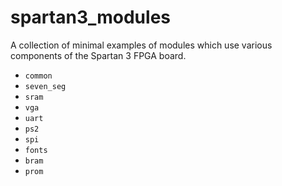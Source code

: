 # spartan3_modules
A collection of minimal examples of modules which use various components of the Spartan 3 FPGA board.

- `common`
- `seven_seg`
- `sram`
- `vga`
- `uart`
- `ps2`
- `spi`
- `fonts`
- `bram`
- `prom`
